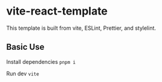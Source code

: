 # vite-react-template

This template is built from vite, ESLint, Prettier, and stylelint.

## Basic Use

Install dependencies `pnpm i`

Run dev `vite`
